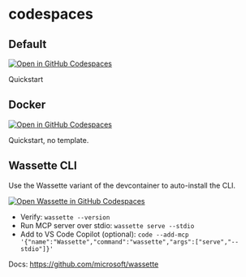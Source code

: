 # codespaces

## Default

[![Open in GitHub Codespaces](https://github.com/codespaces/badge.svg)](https://codespaces.new/asw101/codespaces?quickstart=1)

Quickstart

## Docker

[![Open in GitHub Codespaces](https://github.com/codespaces/badge.svg)](https://codespaces.new/asw101/codespaces?template=false&quickstart=1&devcontainer_path=.devcontainer%2Fdocker%2Fdevcontainer.json)

Quickstart, no template.

## Wassette CLI

Use the Wassette variant of the devcontainer to auto-install the CLI.

[![Open Wassette in GitHub Codespaces](https://github.com/codespaces/badge.svg)](https://codespaces.new/asw101/codespaces?template=false&quickstart=1&devcontainer_path=.devcontainer%2Fwassette%2Fdevcontainer.json)

- Verify: `wassette --version`
- Run MCP server over stdio: `wassette serve --stdio`
- Add to VS Code Copilot (optional):
  `code --add-mcp '{"name":"Wassette","command":"wassette","args":["serve","--stdio"]}'`

Docs: https://github.com/microsoft/wassette
